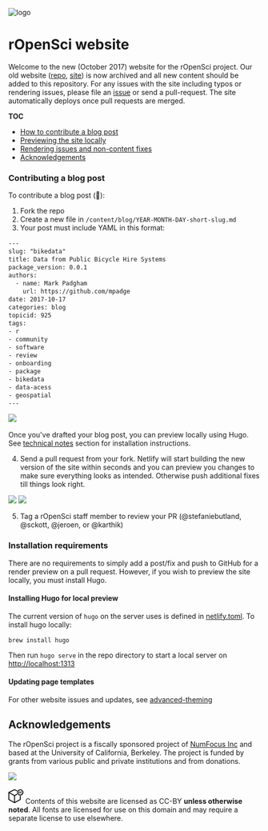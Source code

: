 ![logo](https://i.imgur.com/jNpQMPW.png)
# rOpenSci website

Welcome to the new (October 2017) website for the rOpenSci project. Our old website ([repo](https://github.com/ropensci/roweb), [site](http://legacy.ropensci.org/)) is now archived and all new content should be added to this repository. For any issues with the site including typos or rendering issues, please file an [issue](https://github.com/ropensci/roweb2/issues) or send a pull-request. The site automatically deploys once pull requests are merged.

__TOC__

- [How to contribute a blog post](https://github.com/ropensci/roweb2#contributing-a-blog-post)
- [Previewing the site locally](https://github.com/ropensci/roweb2#installing-hugo-for-local-preview)
- [Rendering issues and non-content fixes](https://github.com/ropensci/roweb2#updating-page-templates) 
- [Acknowledgements](https://github.com/ropensci/roweb2#acknowledgements)

### Contributing a blog post


To contribute a blog post (🙏):

1. Fork the repo
2. Create a new file in `/content/blog/YEAR-MONTH-DAY-short-slug.md`
3. Your post must include YAML in this format:



```
---
slug: "bikedata"
title: Data from Public Bicycle Hire Systems
package_version: 0.0.1
authors:
  - name: Mark Padgham
    url: https://github.com/mpadge
date: 2017-10-17
categories: blog
topicid: 925
tags:
- r
- community
- software
- review
- onboarding
- package
- bikedata
- data-acess
- geospatial
---
```

![](https://i.imgur.com/sJlnKwG.png)

Once you've drafted your blog post, you can preview locally using Hugo. See [technical notes](https://github.com/ropensci/roweb2#technical-stuff-) section for installation instructions. 

4. Send a pull request from your fork. Netlify will start building the new version of the site within seconds and you can preview you changes to make sure everything looks as intended. Otherwise push additional fixes till things look right.  
  
![](https://i.imgur.com/HYcQyB4.png)
![](https://i.imgur.com/0deI0d3.png)

5. Tag a rOpenSci staff member to review your PR (@stefaniebutland, @sckott, @jeroen, or @karthik)

### Installation requirements

There are no requirements to simply add a post/fix and push to GitHub for a render preview on a pull request. However, if you wish to preview the site locally, you must install Hugo.

#### Installing Hugo for local preview

The current version of `hugo` on the server uses is defined in [netlify.toml](netlify.toml). To install hugo locally:

```
brew install hugo
```

Then run `hugo serve` in the repo directory to start a local server on [http://localhost:1313](http://localhost:1313)


#### Updating page templates 

For other website issues and updates, see [advanced-theming](advanced-theming.md)

## Acknowledgements

The rOpenSci project is a fiscally sponsored project of [NumFocus Inc](https://www.numfocus.org/) and based at the University of California, Berkeley. The project is funded by grants from various public and private institutions and from donations. 

![](https://i.imgur.com/zlWonsc.png)

![](ccby.png) Contents of this website are licensed as CC-BY **unless otherwise noted**. All fonts are licensed for use on this domain and may require a separate license to use elsewhere.



